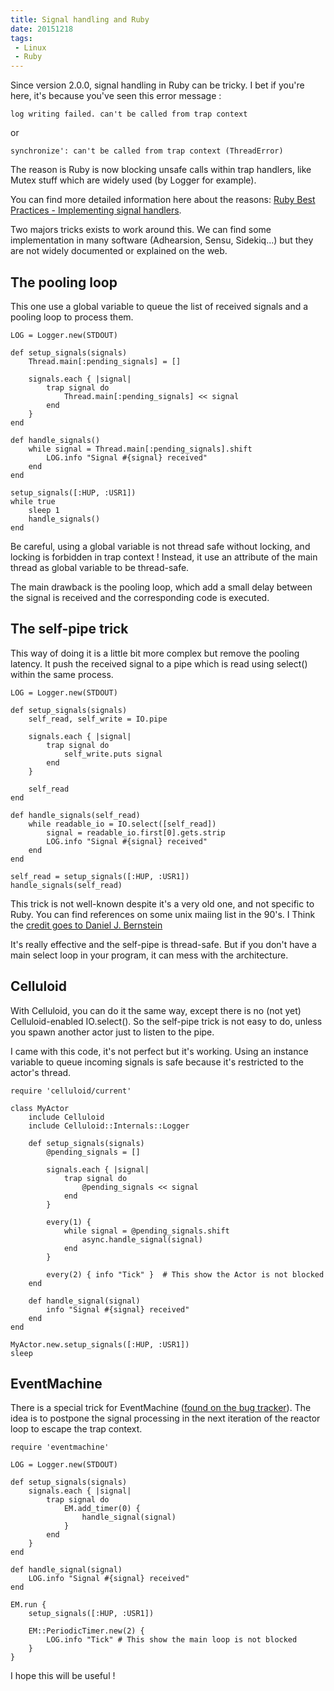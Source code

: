```yaml
---
title: Signal handling and Ruby
date: 20151218
tags:
 - Linux
 - Ruby
---
```


Since version 2.0.0, signal handling in Ruby can be tricky. I bet if you're here, it's because you've seen this error message :

```
log writing failed. can't be called from trap context
```

or

```
synchronize': can't be called from trap context (ThreadError)
```

The reason is Ruby is now blocking unsafe calls within trap handlers, like Mutex stuff which are widely used (by Logger for example).

You can find more detailed information here about the reasons: [Ruby Best Practices - Implementing signal handlers](http://blog.rubybestpractices.com/posts/ewong/016-Implementing-Signal-Handlers.html).

Two majors tricks exists to work around this. We can find some implementation in many software (Adhearsion, Sensu, Sidekiq...) but they are not widely documented or explained on the web.


The pooling loop
----------------

This one use a global variable to queue the list of received signals and a pooling loop to process them.

```
LOG = Logger.new(STDOUT)

def setup_signals(signals)
    Thread.main[:pending_signals] = []

    signals.each { |signal|
        trap signal do
            Thread.main[:pending_signals] << signal
        end
    }
end

def handle_signals()
    while signal = Thread.main[:pending_signals].shift
        LOG.info "Signal #{signal} received"
    end
end

setup_signals([:HUP, :USR1])
while true
    sleep 1
    handle_signals()
end
```

Be careful, using a global variable is not thread safe without locking, and locking is forbidden in trap context ! Instead, it use an attribute of the main thread as global variable to be thread-safe.

The main drawback is the pooling loop, which add a small delay between the signal is received and the corresponding code is executed.


The self-pipe trick
-------------------

This way of doing it is a little bit more complex but remove the pooling latency. It push the received signal to a pipe which is read using select() within the same process.


```
LOG = Logger.new(STDOUT)

def setup_signals(signals)
    self_read, self_write = IO.pipe

    signals.each { |signal|
        trap signal do
            self_write.puts signal
        end
    }

    self_read
end

def handle_signals(self_read)
    while readable_io = IO.select([self_read])
        signal = readable_io.first[0].gets.strip
        LOG.info "Signal #{signal} received"
    end
end

self_read = setup_signals([:HUP, :USR1])
handle_signals(self_read)
```

This trick is not well-known despite it's a very old one, and not specific to Ruby. You can find references on some unix maiing list in the 90's. I Think the [credit goes to Daniel J. Bernstein](http://cr.yp.to/docs/selfpipe.html)

It's really effective and the self-pipe is thread-safe. But if you don't have a main select loop in your program, it can mess with the architecture.

Celluloid
---------

With Celluloid, you can do it the same way, except there is no (not yet) Celluloid-enabled IO.select(). So the self-pipe trick is not easy to do, unless you spawn another actor just to listen to the pipe.

I came with this code, it's not perfect but it's working. Using an instance variable to queue incoming signals is safe because it's restricted to the actor's thread.

```
require 'celluloid/current'

class MyActor
    include Celluloid
    include Celluloid::Internals::Logger

    def setup_signals(signals)
        @pending_signals = []

        signals.each { |signal|
            trap signal do
                @pending_signals << signal
            end
        }

        every(1) {
            while signal = @pending_signals.shift
                async.handle_signal(signal)
            end
        }

        every(2) { info "Tick" }  # This show the Actor is not blocked
    end

    def handle_signal(signal)
        info "Signal #{signal} received"
    end
end

MyActor.new.setup_signals([:HUP, :USR1])
sleep
```

EventMachine
------------

There is a special trick for EventMachine ([found on the bug tracker](https://github.com/eventmachine/eventmachine/issues/418)). The idea is to postpone the signal processing in the next iteration of the reactor loop to escape the trap context.

```
require 'eventmachine'

LOG = Logger.new(STDOUT)

def setup_signals(signals)
    signals.each { |signal|
        trap signal do
            EM.add_timer(0) {
                handle_signal(signal)
            }
        end
    }
end

def handle_signal(signal)
    LOG.info "Signal #{signal} received"
end

EM.run {
    setup_signals([:HUP, :USR1])

    EM::PeriodicTimer.new(2) {
        LOG.info "Tick" # This show the main loop is not blocked
    }
}
```

I hope this will be useful !
